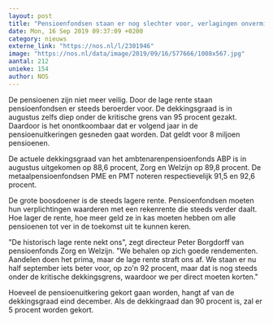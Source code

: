 ```yaml
---
layout: post
title: "Pensioenfondsen staan er nog slechter voor, verlagingen onvermijdelijk"
date: Mon, 16 Sep 2019 09:37:09 +0200
category: nieuws
externe_link: "https://nos.nl/l/2301946"
image: "https://nos.nl/data/image/2019/09/16/577666/1008x567.jpg"
aantal: 212
unieke: 154
author: NOS
---
```


<p>De pensioenen zijn niet meer veilig. Door de lage rente staan pensioenfondsen er steeds beroerder voor. De dekkingsgraad is in augustus zelfs diep onder de kritische grens van 95 procent gezakt. Daardoor is het onontkoombaar dat er volgend jaar in de pensioenuitkeringen gesneden gaat worden. Dat geldt voor 8 miljoen pensioenen.</p>
<p>De actuele dekkingsgraad van het ambtenarenpensioenfonds ABP is in augustus uitgekomen op 88,6 procent, Zorg en Welzijn op 89,8 procent. De metaalpensioenfondsen PME en PMT noteren respectievelijk 91,5 en 92,6 procent.</p>
<p>De grote boosdoener is de steeds lagere rente. Pensioenfondsen moeten hun verplichtingen waarderen met een rekenrente die steeds verder daalt. Hoe lager de rente, hoe meer geld ze in kas moeten hebben om alle pensioenen tot ver in de toekomst uit te kunnen keren.</p>
<p>"De historisch lage rente nekt ons", zegt directeur Peter Borgdorff van pensioenfonds Zorg en Welzijn. "We behalen op zich goede rendementen. Aandelen doen het prima, maar de lage rente straft ons af. We staan er nu half september iets beter voor, op zo'n 92 procent, maar dat is nog steeds onder de kritische dekkingsgrens, waardoor we per direct moeten korten."</p>
<p>Hoeveel de pensioenuitkering gekort gaan worden, hangt af van de dekkingsgraad eind december. Als de dekkingraad dan 90 procent is, zal er 5 procent worden gekort.</p>
